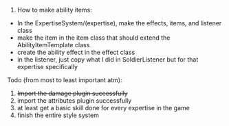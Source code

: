 1. How to make ability items:
- In the ExpertiseSystem/(expertise), make the effects, items, and listener class
- make the item in the item class that should extend the AbilityItemTemplate class
- create the ability effect in the effect class
- in the listener, just copy what I did in SoldierListener but for that expertise specifically

Todo (from most to least important atm):
1. ~~Import the damage plugin successfully~~
2. import the attributes plugin successfully
3. at least get a basic skill done for every expertise in the game
4. finish the entire style system